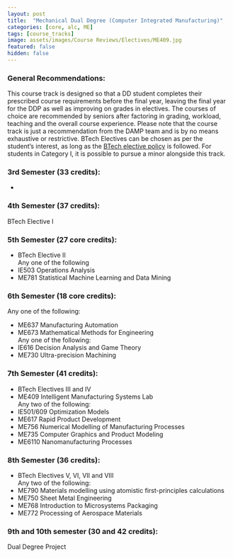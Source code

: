 ```yaml
---
layout: post
title:  "Mechanical Dual Degree (Computer Integrated Manufacturing)"
categories: [core, alc, ME]
tags: [course_tracks]
image: assets/images/Course Reviews/Electives/ME409.jpg
featured: false
hidden: false
---
```


### General Recommendations: 
This course track is designed so that a DD student completes their prescribed course requirements before the final year, leaving the final year for the DDP as well as improving on grades in electives. The courses of choice are recommended by seniors after factoring in grading, workload, teaching and the overall course experience. Please note that the course track is just a recommendation from the DAMP team and is by no means exhaustive or restrictive. BTech Electives can be chosen as per the student’s interest, as long as the [BTech elective policy](https://docs.google.com/document/u/6/d/e/2PACX-1vSDd2j821aqoPBrmaUkshYojBJgJ3e5PIEKslf340WiP0HLapIgH0p6plOmMAcWfMVp2NE7MXT3QqVg/pub) is followed. For students in Category I, it is possible to pursue a minor alongside this track.

### 3rd Semester (33 credits): 
-

### 4th Semester (37 credits): 
BTech Elective I

### 5th Semester (27 core credits): 
- BTech Elective II  
Any one of the following
- IE503 Operations Analysis
- ME781 Statistical Machine Learning and Data Mining

### 6th Semester (18 core credits):
Any one of the following:
- ME637 Manufacturing Automation
- ME673 Mathematical Methods for Engineering    
Any one of the following:
- IE616 Decision Analysis and Game Theory
- ME730 Ultra-precision Machining

### 7th Semester (41 credits):
- BTech Electives III and IV
- ME409 Intelligent Manufacturing Systems Lab  
Any two of the following:
- IE501/609 Optimization Models
- ME617 Rapid Product Development
- ME756 Numerical Modelling of Manufacturing Processes
- ME735 Computer Graphics and Product Modeling
- ME6110 Nanomanufacturing Processes

### 8th Semester (36 credits):
- BTech Electives V, VI, VII and VIII  
Any two of the following:
- ME790 Materials modelling using atomistic first-principles calculations
- ME750 Sheet Metal Engineering
- ME768 Introduction to Microsystems Packaging
- ME772 Processing of Aerospace Materials
 
### 9th and 10th semester (30 and 42 credits):
Dual Degree Project
